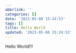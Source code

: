 ```yaml
---
abbrlink: ''
categories: []
date: '2023-05-08 15:24:53'
tags: []
title: Hello World
updated: '2023-05-08 15:24:53'
---
```

Hello World!!!
